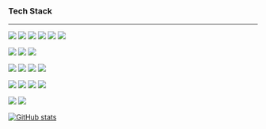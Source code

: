 ### Tech Stack
***
![](https://img.shields.io/badge/-A8B9CC?style=flat&logo=C&logoColor=white)
![](https://img.shields.io/badge/C++-00599C?style=flat&logo=C++&logoColor=white)
![](https://img.shields.io/badge/-239120?style=flat&logo=CSharp&logoColor=white)
![](https://img.shields.io/badge/-512BD4?style=flat&logo=.NET&logoColor=white)
![](https://img.shields.io/badge/Python3-3776AB?style=flat&logo=Python&logoColor=white)
![](https://img.shields.io/badge/Django-092E20?style=flat&logo=Python&logoColor=white)  

![](https://img.shields.io/badge/STM32-03234B?style=flat&logo=STMicroelectronics&logoColor=white)
![](https://img.shields.io/badge/ESP32-E7352C?style=flat&logo=Espressif&logoColor=white)
![](https://img.shields.io/badge/Arduino-00979D?style=flat&logo=Arduino&logoColor=white)



![](https://img.shields.io/badge/VisualStudio-5C2D91?style=flat&logo=VisualStudio&logoColor=white)
![](https://img.shields.io/badge/VSCode-007ACC?style=flat&logo=VisualStudioCode&logoColor=white)
![](https://img.shields.io/badge/PyCharm-000000?style=flat&logo=PyCharm&logoColor=white) 
![](https://img.shields.io/badge/Altium%20Designer-A5915F?style=flat&logo=AltiumDesigner&logoColor=white) 

![](https://img.shields.io/badge/Git-181717?style=flat&logo=Git&logoColor=white) 
![](https://img.shields.io/badge/GitHub-181717?style=flat&logo=GitHub&logoColor=white)
![](https://img.shields.io/badge/GitLab-FC6D26?style=flat&logo=GitLab&logoColor=white) 
![](https://img.shields.io/badge/SourceTree-0052CC?style=flat&logo=Sourcetree&logoColor=white)  

![](https://img.shields.io/badge/Windows-0078D6?style=flat&logo=Windows&logoColor=white)
![](https://img.shields.io/badge/Ubuntu-E95420?style=flat&logo=Ubuntu&logoColor=white)  




[![GitHub stats](https://github-readme-stats.vercel.app/api?username=gjoireh)](https://github.com/anuraghazra/github-readme-stats)


